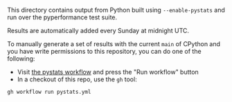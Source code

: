 This directory contains output from Python built using `--enable-pystats` and run over the pyperformance test suite.

Results are automatically added every Sunday at midnight UTC.

To manually generate a set of results with the current `main` of CPython and you have write permissions to this repository, you can do one of the following:

- Visit [the pystats workflow](https://github.com/faster-cpython/ideas/actions/workflows/pystats.yml) and press the "Run workflow" button
- In a checkout of this repo, use the `gh` tool:

```bash
gh workflow run pystats.yml
```

